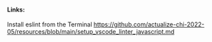 



#### Links:
Install eslint from the Terminal
https://github.com/actualize-chi-2022-05/resources/blob/main/setup_vscode_linter_javascript.md
